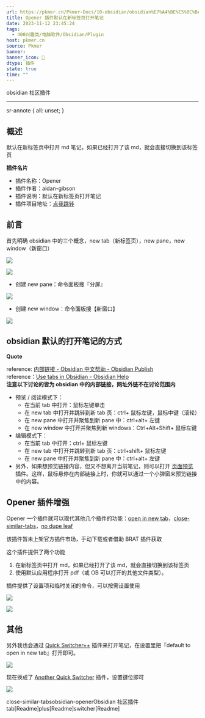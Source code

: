 ```yaml
---
url: https://pkmer.cn/Pkmer-Docs/10-obsidian/obsidian%E7%A4%BE%E5%8C%BA%E6%8F%92%E4%BB%B6/obsidian-opener/
title: Opener 插件默认在新标签页打开笔记
date: 2023-11-12 23:45:24
tags:
  - 400兴趣类/电脑软件/Obsidian/Plugin
host: pkmer.cn
source: Pkmer
banner: 
banner_icon: 🔖
dtype: 插件
state: true
time: ""
---
```

<div class="menu-toggle"> <SidebarToggle client:idle ></SidebarToggle> </div>

obsidian 社区插件

* * *

sr-annote { all: unset; }

## 概述

默认在新标签页中打开 md 笔记，如果已经打开了该 md，就会直接切换到该标签页

**插件名片**

*   插件名称：Opener
*   插件作者：aidan-gibson
*   插件说明：默认在新标签页打开笔记
*   插件项目地址：[点我跳转](https://github.com/aidan-gibson/obsidian-opener)

## 前言

首先明确 obsidian 中的三个概念，new tab（新标签页），new pane，new window（新窗口）

![](https://cdn.pkmer.cn/images/202310202119384.png!pkmer)

![](https://cdn.pkmer.cn/images/202310202119814.png!pkmer)

*   创建 new pane：命令面板搜『分屏』

![](https://cdn.pkmer.cn/images/202310202119316.png!pkmer)

*   创建 new window：命令面板搜【新窗口】

![](https://cdn.pkmer.cn/images/202310202119603.png!pkmer)

## obsidian 默认的打开笔记的方式

**Quote**

reference: [内部链接 - Obsidian 中文帮助 - Obsidian Publish](https://publish.obsidian.md/help-zh/%E4%BD%BF%E7%94%A8%E6%8C%87%E5%8D%97/%E5%86%85%E9%83%A8%E9%93%BE%E6%8E%A5#%E6%89%93%E5%BC%80%E9%93%BE%E6%8E%A5)  
reference：[Use tabs in Obsidian - Obsidian Help](https://help.obsidian.md/User+interface/Use+tabs+in+Obsidian#Open+a+link)  
**注意以下讨论的皆为 obsidian 中的内部链接，网址外链不在讨论范围内**

*   预览 / 阅读模式下：
    *   在当前 tab 中打开：鼠标左键单击
    *   在 new tab 中打开并跳转到新 tab 页：ctrl+ 鼠标左键，鼠标中键（滚轮）
    *   在 new pane 中打开并聚焦到新 pane 中：ctrl+alt+ 左键
    *   在 new window 中打开并聚焦到新 windows：Ctrl+Alt+Shift+ 鼠标左键
*   编辑模式下：
    *   在当前 tab 中打开：ctrl+ 鼠标左键
    *   在 new tab 中打开并跳转到新 tab 页：ctrl+shift+ 鼠标左键
    *   在 new pane 中打开并聚焦到新 pane 中：ctrl+alt+ 左键
*   另外，如果想预览链接内容，但又不想离开当前笔记，则可以打开 [页面预览](https://publish.obsidian.md/help-zh/%E6%8F%92%E4%BB%B6/%E9%A1%B5%E9%9D%A2%E9%A2%84%E8%A7%88) 插件。这样，鼠标悬停在内部链接上时，你就可以通过一个小弹窗来预览链接中的内容。

## Opener 插件增强

Opener 一个插件就可以取代其他几个插件的功能：[open in new tab](https://pkmer.cn/Pkmer-Docs/10-obsidian/obsidian%E7%A4%BE%E5%8C%BA%E6%8F%92%E4%BB%B6/readme/open-in-new-tab_readme)，[close-similar-tabs](https://pkmer.cn/Pkmer-Docs/10-obsidian/obsidian%E7%A4%BE%E5%8C%BA%E6%8F%92%E4%BB%B6/close-similar-tabs)，[no dupe leaf](https://github.com/scambier/obsidian-no-dupe-leaves)

该插件暂未上架官方插件市场，手动下载或者借助 BRAT 插件获取

这个插件提供了两个功能

1.  在新标签页中打开 md，如果已经打开了该 md，就会直接切换到该标签页
2.  使用默认应用程序打开 pdf（或 OB 可以打开的其他文件类型）。

插件提供了设置项和临时关闭的命令，可以按需设置使用

![](https://cdn.pkmer.cn/images/202310202120114.png!pkmer)

![](https://cdn.pkmer.cn/images/202310202120613.png!pkmer)

## 其他

另外我也会通过 [Quick Switcher++](https://pkmer.cn/Pkmer-Docs/10-obsidian/obsidian%E7%A4%BE%E5%8C%BA%E6%8F%92%E4%BB%B6/readme/darlal-switcher-plus_readme) 插件来打开笔记，在设置里把『default to open in new tab』打开即可。

![](https://cdn.pkmer.cn/images/202310202120408.png!pkmer)

现在换成了 [Another Quick Switcher](https://pkmer.cn/Pkmer-Docs/10-obsidian/obsidian%E7%A4%BE%E5%8C%BA%E6%8F%92%E4%BB%B6/readme/obsidian-another-quick-switcher_readme) 插件，设置键位即可

![](https://cdn.pkmer.cn/images/202310202120377.png!pkmer)

close-similar-tabsobsidian-openerObsidian 社区插件 tab[Readme]plus[Readme]switcher[Readme]